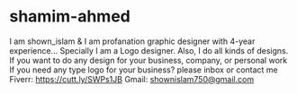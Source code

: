 # shamim-ahmed
I am shown_islam  &amp; I am profanation graphic designer with 4-year experience... Specially I am a Logo designer. Also, I do all kinds of designs. If you want to do any design for your business, company, or personal work If you need any type logo for your business?  please inbox or contact  me Fiverr: https://cutt.ly/SWPs1JB Gmail: shownislam750@gmail.com
